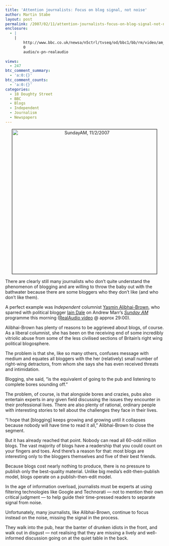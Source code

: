 ```yaml
---
title: 'Attention journalists: Focus on blog signal, not noise'
author: Martin Stabe
layout: post
permalink: /2007/02/11/attention-journalists-focus-on-blog-signal-not-noise/
enclosure:
  - |
    |
        http://www.bbc.co.uk/newsa/n5ctrl/tvseq/od/bbc1/bb/rm/video/am_bb.ram
        0
        audio/x-pn-realaudio
        
views:
  - 247
btc_comment_summary:
  - 'a:0:{}'
btc_comment_counts:
  - 'a:0:{}'
categories:
  - 18 Doughty Street
  - BBC
  - Blogs
  - Independent
  - Journalism
  - Newspapers
---
```

<div align="center">
  <a href="http://news.bbc.co.uk/1/hi/programmes/sunday_am/default.stm"><img src="http://farm1.static.flickr.com/134/386522265_ef1042104e.jpg" alt="SundayAM, 11/2/2007" width="460" border="1" /></a>
</div>

There are clearly still many journalists who don&#8217;t quite understand the phenomenon of blogging and are willing to throw the baby out with the bathwater because there are some bloggers who they don&#8217;t like (and who don&#8217;t like them).

A perfect example was *Independent* columnist [Yasmin Alibhai-Brown][1], who sparred with political blogger [Iain Dale][2] on Andrew Marr&#8217;s [*Sunday AM*][3] programme this morning ([RealAudio video][4] @ approx 29:00).

Alibhai-Brown has plenty of reasons to be aggrieved about blogs, of course. As a liberal columnist, she has been on the receiving end of some incredibly vitriolic abuse from some of the less civilised sections of Britain&#8217;s right wing political blogosphere. 

The problem is that she, like so many others, confuses message with medium and equates all bloggers with the her (relatively) small number of right-wing detractors, from whom she says she has even received threats and intimidation.

Blogging, she said, &#8220;is the equivalent of going to the pub and listening to complete bores sounding off.&#8221; 

The problem, of course, is that alongside bores and crazies, pubs also entertain experts in any given field discussing the issues they encounter in their professional lives. There are also plenty of rational, ordinary people with interesting stories to tell about the challenges they face in their lives.

&#8220;I hope that [blogging] keeps growing and growing until it collapses because nobody will have time to read it all,&#8221; Alibhai-Brown to close the segment.

But it has already reached that point. Nobody can read all 60-odd million blogs. The vast majority of blogs have a readership that you could count on your fingers and toes. And there&#8217;s a reason for that: most blogs are interesting only to the bloggers themselves and five of their best friends. 

Because blogs cost nearly nothing to produce, there is no pressure to publish only the best-quality material. Unlike big media&#8217;s edit-then-publish model, blogs operate on a publish-then-edit model.

In the age of information overload, journalists must be experts at using filtering technologies like Google and Technorati — not to mention their own critical judgment — to help guide their time-pressed readers to separate signal from noise.

Unfortunately, many journalists, like Alibhai-Brown, continue to focus instead on the noise, missing the signal in the process.

They walk into the pub, hear the banter of drunken idiots in the front, and walk out in disgust — not realising that they are missing a lively and well-informed discussion going on at the quiet table in the back.

 [1]: http://comment.independent.co.uk/columnists_a_l/yasmin_alibhai_brown/
 [2]: http://iaindale.blogspot.com/
 [3]: http://news.bbc.co.uk/1/hi/programmes/sunday_am/default.stm
 [4]: http://www.bbc.co.uk/newsa/n5ctrl/tvseq/od/bbc1/bb/rm/video/am_bb.ram